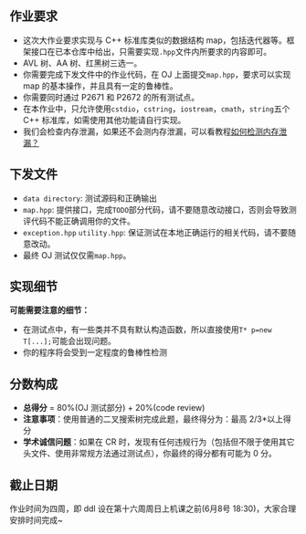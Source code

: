 ## 作业要求

- 这次大作业要求实现与 C++ 标准库类似的数据结构 map，包括迭代器等。框架接口在已本仓库中给出，只需要实现`.hpp`文件内所要求的内容即可。
- AVL 树、AA 树、红黑树三选一。
- 你需要完成下发文件中的作业代码，在 OJ 上面提交`map.hpp`，要求可以实现 map 的基本操作，并且具有一定的鲁棒性。
- 你需要同时通过 P2671 和 P2672 的所有测试点。
- 在本作业中，只允许使用`cstdio`，`cstring`，`iostream`，`cmath`，`string`五个 C++ 标准库，如需使用其他功能请自行实现。
- 我们会检查内存泄漏，如果还不会测内存泄漏，可以看教程[如何检测内存泄漏？](./tutorials/detect-memory-leak/detect-memory-leak.md)

## 下发文件

- `data directory`: 测试源码和正确输出
- `map.hpp`: 提供接口，完成`TODO`部分代码，请不要随意改动接口，否则会导致测评代码不能正确调用你的文件。
- `exception.hpp` `utility.hpp`: 保证测试在本地正确运行的相关代码，请不要随意改动。
- 最终 OJ 测试仅仅需`map.hpp`。

## 实现细节

**可能需要注意的细节：**

-   在测试点中，有一些类并不具有默认构造函数，所以直接使用`T* p=new T[...];`可能会出现问题。
-   你的程序将会受到一定程度的鲁棒性检测

## 分数构成

- **总得分** = 80%(OJ 测试部分) + 20%(code review)
- **注意事项**：使用普通的二叉搜索树完成此题，最终得分为：最高 2/3\*以上得分
- **学术诚信问题**：如果在 CR 时，发现有任何违规行为（包括但不限于使用其它头文件、使用非常规方法通过测试点），你最终的得分都有可能为 0 分。

## 截止日期

作业时间为四周，即 ddl 设在第十六周周日上机课之前(6月8号 18:30)，大家合理安排时间完成~